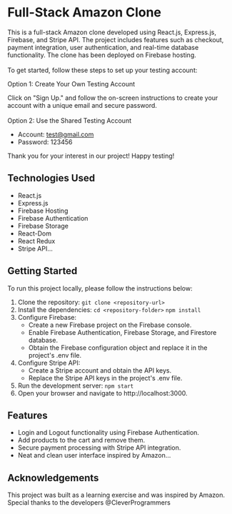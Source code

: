# Full-Stack Amazon Clone
This is a full-stack Amazon clone developed using React.js, Express.js, Firebase, and Stripe API. The project includes features such as checkout, payment integration, user authentication, and real-time database functionality. The clone has been deployed on Firebase hosting. <br/><br/>
To get started, follow these steps to set up your testing account:

Option 1: Create Your Own Testing Account

Click on "Sign Up." and follow the on-screen instructions to create your account with a unique email and secure password. <br/><br/>
Option 2: Use the Shared Testing Account 

* Account: test@gmail.com <br/>
* Password: 123456

Thank you for your interest in our project! Happy testing!


## Technologies Used
* React.js
* Express.js
* Firebase Hosting
* Firebase Authentication
* Firebase Storage
* React-Dom
* React Redux
* Stripe API...

## Getting Started
To run this project locally, please follow the instructions below:
1. Clone the repository:
```git clone <repository-url>```
2. Install the dependencies:
```cd <repository-folder>```
```npm install```
3. Configure Firebase:
    * Create a new Firebase project on the Firebase console.
    * Enable Firebase Authentication, Firebase Storage, and Firestore database.
    * Obtain the Firebase configuration object and replace it in the project's .env file.
4. Configure Stripe API:
    * Create a Stripe account and obtain the API keys.
    * Replace the Stripe API keys in the project's .env file.
5. Run the development server:
```npm start```
6. Open your browser and navigate to http://localhost:3000.

## Features
* Login and Logout functionality using Firebase Authentication.
* Add products to the cart and remove them.
* Secure payment processing with Stripe API integration.
* Neat and clean user interface inspired by Amazon...

## Acknowledgements
This project was built as a learning exercise and was inspired by Amazon. Special thanks to the developers @CleverProgrammers
